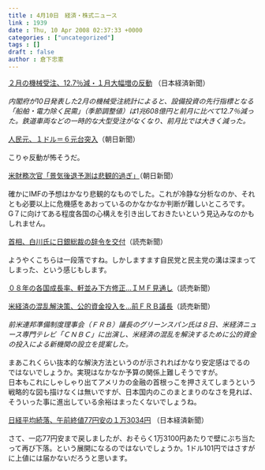 ```yaml
---
title : 4月10日　経済・株式ニュース
link : 1939
date : Thu, 10 Apr 2008 02:37:33 +0000
categories : ["uncategorized"]
tags : []
draft : false
author : 倉下忠憲
---
```


<A HREF="http://www.nikkei.co.jp/news/main/20080410AT3S1000H10042008.html" TARGET="_blank">２月の機械受注、12.7％減・１月大幅増の反動</A> （日本経済新聞）<BR><BR><I>内閣府が10日発表した2月の機械受注統計によると、設備投資の先行指標となる「船舶・電力除く民需」（季節調整値）は1兆608億円と前月に比べて12.7％減った。鉄道車両などの一時的な大型受注がなくなり、前月比では大きく減った。 </I><BR><BR><A HREF="http://www.asahi.com/business/update/0410/TKY200804100061.html" TARGET="_blank">人民元、１ドル＝６元台突入</A>（朝日新聞）<BR><BR>こりゃ反動が怖そうだ。<BR><BR><A HREF="http://www.asahi.com/business/update/0410/TKY200804100054.html" TARGET="_blank">米財務次官「景気後退予測は悲観的過ぎ」</A>（朝日新聞）<BR><BR>確かにIMFの予想はかなり悲観的なものでした。これが冷静な分析なのか、それとも必要以上に危機感をあおっているのかなかなか判断が難しいところです。<BR>G７に向けてある程度各国の心構えを引き出しておきたいという見込みなのかもしれません。<BR><BR><A HREF="http://www.yomiuri.co.jp/atmoney/news/20080410-OYT1T00014.htm" TARGET="_blank">首相、白川氏に日銀総裁の辞令を交付</A>（読売新聞）<BR><BR>ようやくこちらは一段落ですね。しかしますます自民党と民主党の溝は深まってしまった、という感じもします。<BR><BR><A HREF="http://www.yomiuri.co.jp/atmoney/news/20080409-OYT1T00898.htm" TARGET="_blank">０８年の各国成長率、軒並み下方修正…ＩＭＦ見通し</A>（読売新聞）<BR><BR><A HREF="http://www.yomiuri.co.jp/atmoney/news/20080409-OYT1T00956.htm" TARGET="_blank">米経済の混乱解決策、公的資金投入を…前ＦＲＢ議長</A>（読売新聞）<BR><BR><I>前米連邦準備制度理事会（ＦＲＢ）議長のグリーンスパン氏は８日、米経済ニュース専門テレビ「ＣＮＢＣ」に出演し、米経済の混乱を解決するために公的資金の投入による新機関の設立を提案した。</I><BR><BR>まあこれくらい抜本的な解決方法というのが示されればかなり安定感はでるのではないでしょうか。実現はなかなか予算の関係上難しそうですが。<BR>日本もこれにしゃしゃり出てアメリカの金融の首根っこを押さえてしまうという戦略的な図も描けなくは無いですが、日本国内のこのまとまりのなさを見れば、そういった事に進出している余裕はまったくないでしょうね。<BR><BR><A HREF="http://www.nikkei.co.jp/news/main/20080410NTE2INK0410042008.html" TARGET="_blank">日経平均続落、午前終値77円安の１万3034円</A> （日本経済新聞）<BR><BR>さて、一応77円安まで戻しましたが、おそらく1万3100円あたりで壁にぶち当たって再び下落。という展開になるのではないでしょうか。1ドル101円ではさすがに上値には届かないだろうと思います。<BR><br><br>
